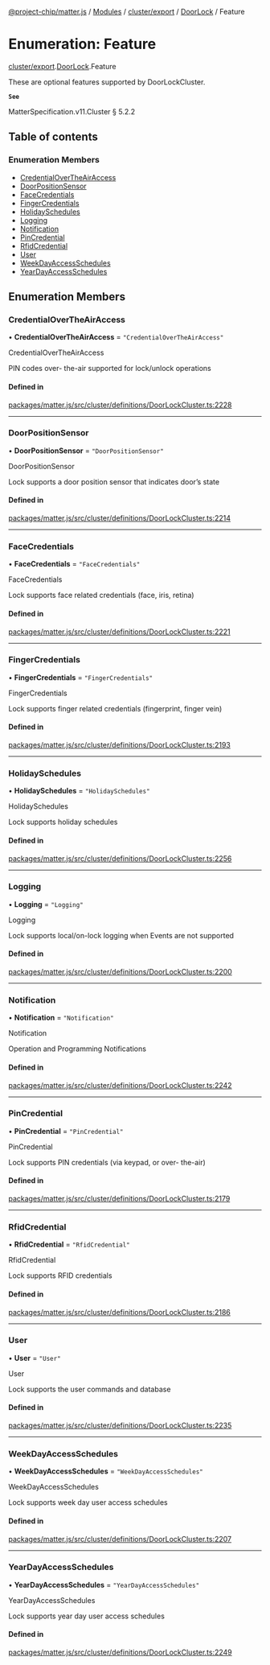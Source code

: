 [@project-chip/matter.js](../README.md) / [Modules](../modules.md) / [cluster/export](../modules/cluster_export.md) / [DoorLock](../modules/cluster_export.DoorLock.md) / Feature

# Enumeration: Feature

[cluster/export](../modules/cluster_export.md).[DoorLock](../modules/cluster_export.DoorLock.md).Feature

These are optional features supported by DoorLockCluster.

**`See`**

MatterSpecification.v11.Cluster § 5.2.2

## Table of contents

### Enumeration Members

- [CredentialOverTheAirAccess](cluster_export.DoorLock.Feature.md#credentialovertheairaccess)
- [DoorPositionSensor](cluster_export.DoorLock.Feature.md#doorpositionsensor)
- [FaceCredentials](cluster_export.DoorLock.Feature.md#facecredentials)
- [FingerCredentials](cluster_export.DoorLock.Feature.md#fingercredentials)
- [HolidaySchedules](cluster_export.DoorLock.Feature.md#holidayschedules)
- [Logging](cluster_export.DoorLock.Feature.md#logging)
- [Notification](cluster_export.DoorLock.Feature.md#notification)
- [PinCredential](cluster_export.DoorLock.Feature.md#pincredential)
- [RfidCredential](cluster_export.DoorLock.Feature.md#rfidcredential)
- [User](cluster_export.DoorLock.Feature.md#user)
- [WeekDayAccessSchedules](cluster_export.DoorLock.Feature.md#weekdayaccessschedules)
- [YearDayAccessSchedules](cluster_export.DoorLock.Feature.md#yeardayaccessschedules)

## Enumeration Members

### CredentialOverTheAirAccess

• **CredentialOverTheAirAccess** = ``"CredentialOverTheAirAccess"``

CredentialOverTheAirAccess

PIN codes over- the-air supported for lock/unlock operations

#### Defined in

[packages/matter.js/src/cluster/definitions/DoorLockCluster.ts:2228](https://github.com/project-chip/matter.js/blob/c0d55745d5279e16fdfaa7d2c564daa31e19c627/packages/matter.js/src/cluster/definitions/DoorLockCluster.ts#L2228)

___

### DoorPositionSensor

• **DoorPositionSensor** = ``"DoorPositionSensor"``

DoorPositionSensor

Lock supports a door position sensor that indicates door’s state

#### Defined in

[packages/matter.js/src/cluster/definitions/DoorLockCluster.ts:2214](https://github.com/project-chip/matter.js/blob/c0d55745d5279e16fdfaa7d2c564daa31e19c627/packages/matter.js/src/cluster/definitions/DoorLockCluster.ts#L2214)

___

### FaceCredentials

• **FaceCredentials** = ``"FaceCredentials"``

FaceCredentials

Lock supports face related credentials (face, iris, retina)

#### Defined in

[packages/matter.js/src/cluster/definitions/DoorLockCluster.ts:2221](https://github.com/project-chip/matter.js/blob/c0d55745d5279e16fdfaa7d2c564daa31e19c627/packages/matter.js/src/cluster/definitions/DoorLockCluster.ts#L2221)

___

### FingerCredentials

• **FingerCredentials** = ``"FingerCredentials"``

FingerCredentials

Lock supports finger related credentials (fingerprint, finger vein)

#### Defined in

[packages/matter.js/src/cluster/definitions/DoorLockCluster.ts:2193](https://github.com/project-chip/matter.js/blob/c0d55745d5279e16fdfaa7d2c564daa31e19c627/packages/matter.js/src/cluster/definitions/DoorLockCluster.ts#L2193)

___

### HolidaySchedules

• **HolidaySchedules** = ``"HolidaySchedules"``

HolidaySchedules

Lock supports holiday schedules

#### Defined in

[packages/matter.js/src/cluster/definitions/DoorLockCluster.ts:2256](https://github.com/project-chip/matter.js/blob/c0d55745d5279e16fdfaa7d2c564daa31e19c627/packages/matter.js/src/cluster/definitions/DoorLockCluster.ts#L2256)

___

### Logging

• **Logging** = ``"Logging"``

Logging

Lock supports local/on-lock logging when Events are not supported

#### Defined in

[packages/matter.js/src/cluster/definitions/DoorLockCluster.ts:2200](https://github.com/project-chip/matter.js/blob/c0d55745d5279e16fdfaa7d2c564daa31e19c627/packages/matter.js/src/cluster/definitions/DoorLockCluster.ts#L2200)

___

### Notification

• **Notification** = ``"Notification"``

Notification

Operation and Programming Notifications

#### Defined in

[packages/matter.js/src/cluster/definitions/DoorLockCluster.ts:2242](https://github.com/project-chip/matter.js/blob/c0d55745d5279e16fdfaa7d2c564daa31e19c627/packages/matter.js/src/cluster/definitions/DoorLockCluster.ts#L2242)

___

### PinCredential

• **PinCredential** = ``"PinCredential"``

PinCredential

Lock supports PIN credentials (via keypad, or over- the-air)

#### Defined in

[packages/matter.js/src/cluster/definitions/DoorLockCluster.ts:2179](https://github.com/project-chip/matter.js/blob/c0d55745d5279e16fdfaa7d2c564daa31e19c627/packages/matter.js/src/cluster/definitions/DoorLockCluster.ts#L2179)

___

### RfidCredential

• **RfidCredential** = ``"RfidCredential"``

RfidCredential

Lock supports RFID credentials

#### Defined in

[packages/matter.js/src/cluster/definitions/DoorLockCluster.ts:2186](https://github.com/project-chip/matter.js/blob/c0d55745d5279e16fdfaa7d2c564daa31e19c627/packages/matter.js/src/cluster/definitions/DoorLockCluster.ts#L2186)

___

### User

• **User** = ``"User"``

User

Lock supports the user commands and database

#### Defined in

[packages/matter.js/src/cluster/definitions/DoorLockCluster.ts:2235](https://github.com/project-chip/matter.js/blob/c0d55745d5279e16fdfaa7d2c564daa31e19c627/packages/matter.js/src/cluster/definitions/DoorLockCluster.ts#L2235)

___

### WeekDayAccessSchedules

• **WeekDayAccessSchedules** = ``"WeekDayAccessSchedules"``

WeekDayAccessSchedules

Lock supports week day user access schedules

#### Defined in

[packages/matter.js/src/cluster/definitions/DoorLockCluster.ts:2207](https://github.com/project-chip/matter.js/blob/c0d55745d5279e16fdfaa7d2c564daa31e19c627/packages/matter.js/src/cluster/definitions/DoorLockCluster.ts#L2207)

___

### YearDayAccessSchedules

• **YearDayAccessSchedules** = ``"YearDayAccessSchedules"``

YearDayAccessSchedules

Lock supports year day user access schedules

#### Defined in

[packages/matter.js/src/cluster/definitions/DoorLockCluster.ts:2249](https://github.com/project-chip/matter.js/blob/c0d55745d5279e16fdfaa7d2c564daa31e19c627/packages/matter.js/src/cluster/definitions/DoorLockCluster.ts#L2249)
